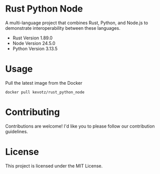 # Rust Python Node
A multi-language project that combines Rust, Python, and Node.js to demonstrate interoperability between these languages.

- Rust Version 1.89.0
- Node Version 24.5.0
- Python Version 3.13.5


# Usage 
Pull the latest image from the Docker

`
docker pull kevotz/rust_python_node
`

# Contributing
Contributions are welcome! I'd like you to please follow our contribution guidelines.

# License
This project is licensed under the MIT License.
